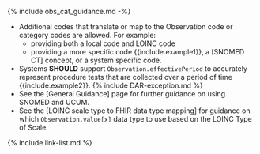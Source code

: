 
<!-- 
include parameters:
category (optional)
example1 (optional) 
example2 (optional)
recommendation (optional - extra recommendation inserted after first sentence in obs_cat_guidance.md)
example usage:
{% raw %} 
{% include observation_guidance_1.md category="laboratory" example1=" such as 'chemistry'" example2=" (for example, a 24-Hour Urine Collection test)" recommendation="Server**SHOULD** use [Observation Category Codes] if applicable." %}
{% endraw %} -->

{% include obs_cat_guidance.md -%}
* Additional codes that translate or map to the Observation code or category codes are allowed.  For example:
   -  providing both a local code and LOINC code
   -  providing a more specific code {{include.example1}}, a [SNOMED CT] concept, or a system specific code.
* Systems **SHOULD** support `Observation.effectivePeriod` to accurately represent procedure tests that are collected over a period of time {{include.example2}}.
{% include DAR-exception.md %}
* See the [General Guidance] page for further guidance on using SNOMED and UCUM.
* See the [LOINC scale type to FHIR data type mapping] for guidance on which `Observation.value[x]` data type to use based on the LOINC Type of Scale.

{% include link-list.md %}

